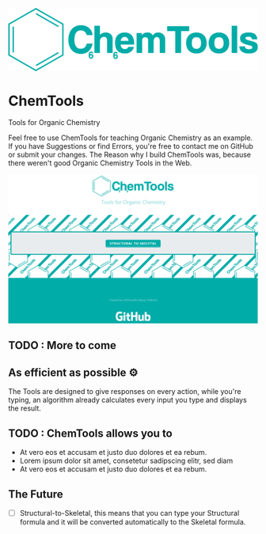 ![ChemTools Logo](img/ChemTools-logo.png)

# ChemTools

Tools for Organic Chemistry

Feel free to use ChemTools for teaching Organic Chemistry as an example.
If you have Suggestions or find Errors, you're free to contact me on GitHub or submit your changes.
The Reason why I build ChemTools was, because there weren't good Organic Chemistry Tools in the Web.

![ChemTools Logo](Images/ChemTools-v1-Image.png)

## TODO : More to come

## As efficient as possible ⚙

The Tools are designed to give responses on every action,
while you're typing, an algorithm already calculates every input you type and displays the result.

## TODO : ChemTools allows you to

- At vero eos et accusam et justo duo dolores et ea rebum.
- Lorem ipsum dolor sit amet, consetetur sadipscing elitr, sed diam
- At vero eos et accusam et justo duo dolores et ea rebum.

## The Future 

- [ ] Structural-to-Skeletal, this means that you can type your Structural formula and it will be converted automatically to the Skeletal formula.
